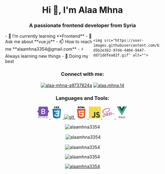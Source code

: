 <h1 align="center">Hi 👋, I'm Alaa Mhna</h1>
<h3 align="center">A passionate frontend developer from Syria</h3>


<div style="display: flex;">
    <div>
    - 🌱 I’m currently learning **Frontend**
    - 💬 Ask me about **vue.js**
    - 📫 How to reach me **alaamhna3354@gmail.com**
    - ⚡ Always learning new things
    - 🐼 Doing my best
    </div>
    
    <img src="https://user-images.githubusercontent.com/63050133/156676671-d5b2e362-97d4-4404-9447-dd71ddfea82f.gif" alt="">
</div>
<h3 align="center">Connect with me:</h3>
<p align="center">
<a href="https://linkedin.com/in/alaa-mhna-a9737824a" target="blank"><img align="center" src="https://raw.githubusercontent.com/rahuldkjain/github-profile-readme-generator/master/src/images/icons/Social/linked-in-alt.svg" alt="alaa-mhna-a9737824a" height="30" width="40" /></a>
<a href="https://fb.com/alaa.mhna.14" target="blank"><img align="center" src="https://raw.githubusercontent.com/rahuldkjain/github-profile-readme-generator/master/src/images/icons/Social/facebook.svg" alt="alaa.mhna.14" height="30" width="40" /></a>
</p>

<h3 align="center">Languages and Tools:</h3>
<p align="center"> <a href="https://getbootstrap.com" target="_blank" rel="noreferrer"> <img src="https://raw.githubusercontent.com/devicons/devicon/master/icons/bootstrap/bootstrap-plain-wordmark.svg" alt="bootstrap" width="40" height="40"/> </a> <a href="https://www.w3schools.com/css/" target="_blank" rel="noreferrer"> <img src="https://raw.githubusercontent.com/devicons/devicon/master/icons/css3/css3-original-wordmark.svg" alt="css3" width="40" height="40"/> </a> <a href="https://git-scm.com/" target="_blank" rel="noreferrer"> <img src="https://www.vectorlogo.zone/logos/git-scm/git-scm-icon.svg" alt="git" width="40" height="40"/> </a> <a href="https://www.w3.org/html/" target="_blank" rel="noreferrer"> <img src="https://raw.githubusercontent.com/devicons/devicon/master/icons/html5/html5-original-wordmark.svg" alt="html5" width="40" height="40"/> </a> <a href="https://developer.mozilla.org/en-US/docs/Web/JavaScript" target="_blank" rel="noreferrer"> <img src="https://raw.githubusercontent.com/devicons/devicon/master/icons/javascript/javascript-original.svg" alt="javascript" width="40" height="40"/> </a> <a href="https://sass-lang.com" target="_blank" rel="noreferrer"> <img src="https://raw.githubusercontent.com/devicons/devicon/master/icons/sass/sass-original.svg" alt="sass" width="40" height="40"/> </a> <a href="https://vuejs.org/" target="_blank" rel="noreferrer"> <img src="https://raw.githubusercontent.com/devicons/devicon/master/icons/vuejs/vuejs-original-wordmark.svg" alt="vuejs" width="40" height="40"/> </a> </p>

<p align="center"><img align="center" src="https://github-readme-stats.vercel.app/api/top-langs?username=alaamhna3354&show_icons=true&locale=en&layout=compact" alt="alaamhna3354" /></p>

<p align="center">&nbsp;<img align="center" src="https://github-readme-stats.vercel.app/api?username=alaamhna3354&show_icons=true&locale=en" alt="alaamhna3354" /></p>

<p align="center"><img align="center" src="https://github-readme-streak-stats.herokuapp.com/?user=alaamhna3354&" alt="alaamhna3354" /></p>
<p align="center"> <img src="https://komarev.com/ghpvc/?username=alaamhna3354&label=Profile%20views&color=0e75b6&style=flat" alt="alaamhna3354" /> </p>

<p align="center"> <a href="https://github.com/ryo-ma/github-profile-trophy"><img src="https://github-profile-trophy.vercel.app/?username=alaamhna3354" alt="alaamhna3354" /></a> </p>



